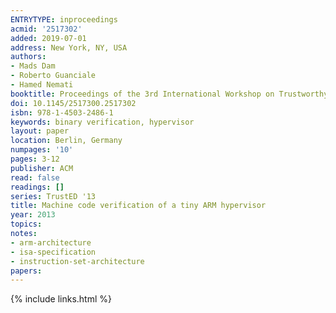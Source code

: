 ```yaml
---
ENTRYTYPE: inproceedings
acmid: '2517302'
added: 2019-07-01
address: New York, NY, USA
authors:
- Mads Dam
- Roberto Guanciale
- Hamed Nemati
booktitle: Proceedings of the 3rd International Workshop on Trustworthy Embedded Devices
doi: 10.1145/2517300.2517302
isbn: 978-1-4503-2486-1
keywords: binary verification, hypervisor
layout: paper
location: Berlin, Germany
numpages: '10'
pages: 3-12
publisher: ACM
read: false
readings: []
series: TrustED '13
title: Machine code verification of a tiny ARM hypervisor
year: 2013
topics:
notes:
- arm-architecture
- isa-specification
- instruction-set-architecture
papers:
---
```


{% include links.html %}
